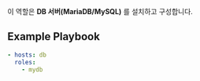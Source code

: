 이 역할은 **DB 서버(MariaDB/MySQL)** 를 설치하고 구성합니다.

## Example Playbook
```yaml
- hosts: db
  roles:
    - mydb
